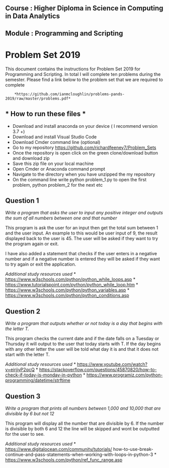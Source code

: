## Course : Higher Diploma in Science in Computing in Data Analytics
## Module : Programming and Scripting


# Problem Set 2019

This document contains the instructions for Problem Set 2019 for Programming and Scripting. In total I will
complete ten problems during the semester. Please find a link below to the problem set that we are required to
complete

        *https://github.com/ianmcloughlin/problems-pands-2019/raw/master/problems.pdf*

## * How to run these files *
   * Download and install anaconda on your device ( I recommend version 3.7 +) 
   * Download and install Visual Studio Code 
   * Download Cmder command line (optional)
   * Go to my repository https://github.com/richardfeeney7/Problem_Sets
   * Once the repository is open click on the green clone/download button and download zip
   * Save this zip file on your local machine
   * Open Cmder or Anaconda command prompt
   * Navigate to the directory when you have unzipped the my repository
   * On the command line write python problem_1.py to open the first problem, python problem_2 for the next etc

## Question 1

*Write a program that asks the user to input any positive integer and outputs the sum of all numbers between one and that number*

This program is ask the user for an input then get the total sum between 1 and the user input. An example to this would be user input of 9, the result displayed back to the user is 45. The user will be asked if they want to try the program again or exit. 

I have also added a statement that checks if the user enters in a negative number and if a negative number is entered they will be asked if they want to try again or exit the application. 

*Additional study resources used*
    * https://www.w3schools.com/python/python_while_loops.asp
    * https://www.tutorialspoint.com/python/python_while_loop.htm
    * https://www.w3schools.com/python/python_variables.asp
    * https://www.w3schools.com/python/python_conditions.asp

## Question 2

*Write a program that outputs whether or not today is a day that begins with the letter T.*


This program checks the current date and if the date falls on a Tuesday or Thursday it will output to the user that today starts with T. If the day begins with any other letter the user will be told what day it is and that it does not start with the letter T. 


*Additional study resources used*
    * https://www.youtube.com/watch?v=eirjjyP2qcQ
    * https://stackoverflow.com/questions/45870820/how-to-check-if-today-is-monday-in-python
    * https://www.programiz.com/python-programming/datetime/strftime

## Question 3

*Write a program that prints all numbers between 1,000 and 10,000 that are divisible by 6 but not 12*


This program will display all the number that are divisible by 6. If the number is divisible by both 6 and 12 the line will be skipped and wont be outputted for the user to see.


*Additional study resources used*
    * https://www.digitalocean.com/community/tutorials/ how-to-use-break-continue-and-pass-statements-when-working-with-loops-in-python-3
    * https://www.w3schools.com/python/ref_func_range.asp

